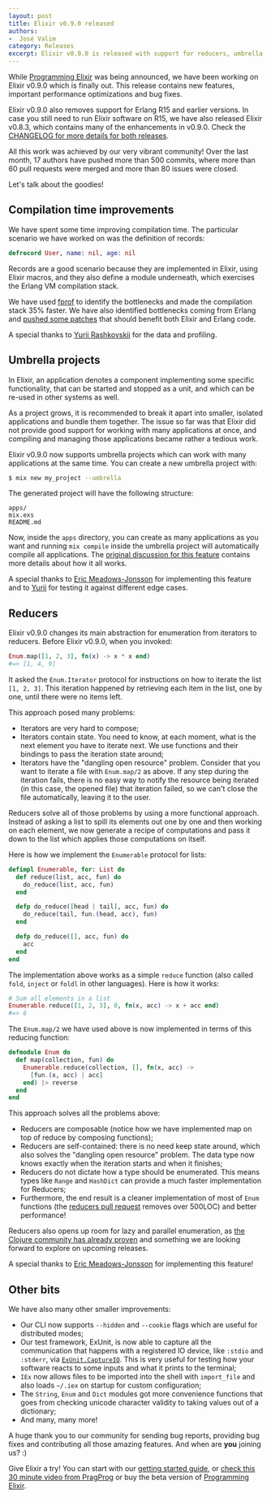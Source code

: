 ```yaml
---
layout: post
title: Elixir v0.9.0 released
authors:
-  José Valim
category: Releases
excerpt: Elixir v0.9.0 is released with support for reducers, umbrella projects, faster compilation times and dropped support for R15 and earlier OTP versions.
---
```


While [Programming Elixir](https://pragprog.com/book/elixir/programming-elixir) was being announced, we have been working on Elixir v0.9.0 which is finally out. This release contains new features, important performance optimizations and bug fixes.

Elixir v0.9.0 also removes support for Erlang R15 and earlier versions. In case you still need to run Elixir software on R15, we have also released Elixir v0.8.3, which contains many of the enhancements in v0.9.0. Check the [CHANGELOG for more details for both releases](https://github.com/elixir-lang/elixir/blob/v0.9.0/CHANGELOG.md).

All this work was achieved by our very vibrant community! Over the last month, 17 authors have pushed more than 500 commits, where more than 60 pull requests were merged and more than 80 issues were closed.

Let's talk about the goodies!

## Compilation time improvements

We have spent some time improving compilation time. The particular scenario we have worked on was the definition of records:

```elixir
defrecord User, name: nil, age: nil
```

Records are a good scenario because they are implemented in Elixir, using Elixir macros, and they also define a module underneath, which exercises the Erlang VM compilation stack.

We have used [fprof](http://www.erlang.org/doc/man/fprof.html) to identify the bottlenecks and made the compilation stack 35% faster. We have also identified bottlenecks coming from Erlang and [pushed some patches](https://github.com/erlang/otp/commit/32b194495f353dde014b00008a630eeff2a71056) that should benefit both Elixir and Erlang code.

A special thanks to [Yurii Rashkovskii](https://github.com/yrashk) for the data and profiling.

## Umbrella projects

In Elixir, an application denotes a component implementing some specific functionality, that can be started and stopped as a unit, and which can be re-used in other systems as well.

As a project grows, it is recommended to break it apart into smaller, isolated applications and bundle them together. The issue so far was that Elixir did not provide good support for working with many applications at once, and compiling and managing those applications became rather a tedious work.

Elixir v0.9.0 now supports umbrella projects which can work with many applications at the same time. You can create a new umbrella project with:

```bash
$ mix new my_project --umbrella
```

The generated project will have the following structure:

    apps/
    mix.exs
    README.md

Now, inside the `apps` directory, you can create as many applications as you want and running `mix compile` inside the umbrella project will automatically compile all applications. The [original discussion for this feature](https://github.com/elixir-lang/elixir/issues/667) contains more details about how it all works.

A special thanks to [Eric Meadows-Jonsson](https://github.com/ericmj) for implementing this feature and to [Yurii](https://github.com/yrashk) for testing it against different edge cases.

## Reducers

Elixir v0.9.0 changes its main abstraction for enumeration from iterators to reducers. Before Elixir v0.9.0, when you invoked:

```elixir
Enum.map([1, 2, 3], fn(x) -> x * x end)
#=> [1, 4, 9]
```

It asked the `Enum.Iterator` protocol for instructions on how to iterate the list `[1, 2, 3]`. This iteration happened by retrieving each item in the list, one by one, until there were no items left.

This approach posed many problems:

* Iterators are very hard to compose;
* Iterators contain state. You need to know, at each moment, what is the next element you have to iterate next. We use functions and their bindings to pass the iteration state around;
* Iterators have the "dangling open resource" problem. Consider that you want to iterate a file with `Enum.map/2` as above. If any step during the iteration fails, there is no easy way to notify the resource being iterated  (in this case, the opened file) that iteration failed, so we can't close the file automatically, leaving it to the user.

Reducers solve all of those problems by using a more functional approach. Instead of asking a list to spill its elements out one by one and then working on each element, we now generate a recipe of computations and pass it down to the list which applies those computations on itself.

Here is how we implement the `Enumerable` protocol for lists:

```elixir
defimpl Enumerable, for: List do
  def reduce(list, acc, fun) do
    do_reduce(list, acc, fun)
  end

  defp do_reduce([head | tail], acc, fun) do
    do_reduce(tail, fun.(head, acc), fun)
  end

  defp do_reduce([], acc, fun) do
    acc
  end
end
```

The implementation above works as a simple `reduce` function (also called `fold`, `inject` or `foldl` in other languages). Here is how it works:

```elixir
# Sum all elements in a list
Enumerable.reduce([1, 2, 3], 0, fn(x, acc) -> x + acc end)
#=> 6
```

The `Enum.map/2` we have used above is now implemented in terms of this reducing function:

```elixir
defmodule Enum do
  def map(collection, fun) do
    Enumerable.reduce(collection, [], fn(x, acc) ->
      [fun.(x, acc) | acc]
    end) |> reverse
  end
end
```

This approach solves all the problems above:

* Reducers are composable (notice how we have implemented map on top of reduce by composing functions);
* Reducers are self-contained: there is no need keep state around, which also solves the "dangling open resource" problem. The data type now knows exactly when the iteration starts and when it finishes;
* Reducers do not dictate how a type should be enumerated. This means types like `Range` and `HashDict` can provide a much faster implementation for Reducers;
* Furthermore, the end result is a cleaner implementation of most of `Enum` functions (the [reducers pull request](https://github.com/elixir-lang/elixir/pull/1102) removes over 500LOC) and better performance!

Reducers also opens up room for lazy and parallel enumeration, as [the Clojure community has already proven](http://clojure.com/blog/2012/05/08/reducers-a-library-and-model-for-collection-processing.html) and something we are looking forward to explore on upcoming releases.

A special thanks to [Eric Meadows-Jonsson](https://github.com/ericmj) for implementing this feature!

## Other bits

We have also many other smaller improvements:

* Our CLI now supports `--hidden` and `--cookie` flags which are useful for distributed modes;
* Our test framework, ExUnit, is now able to capture all the communication that happens with a registered IO device, like `:stdio` and `:stderr`, via [`ExUnit.CaptureIO`](https://hexdocs.pm/ex_unit/ExUnit.CaptureIO.html). This is very useful for testing how your software reacts to some inputs and what it prints to the terminal;
* `IEx` now allows files to be imported into the shell with `import_file` and also loads `~/.iex` on startup for custom configuration;
* The `String`, `Enum` and `Dict` modules got more convenience functions that goes from checking unicode character validity to taking values out of a dictionary;
* And many, many more!

A huge thank you to our community for sending bug reports, providing bug fixes and contributing all those amazing features. And when are **you** joining us? :)

Give Elixir a try! You can start with our [getting started guide](https://hexdocs.pm/elixir/introduction.html), or [check this 30 minute video from PragProg](https://www.youtube.com/watch?v=a-off4Vznjs&feature=youtu.be) or buy the beta version of [Programming Elixir](https://pragprog.com/book/elixir/programming-elixir).
